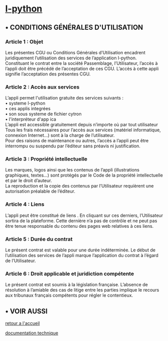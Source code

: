 # [I-python](https://passemblage.github.io/I-python-Public/)
## • CONDITIONS GÉNÉRALES D'UTILISATION

### Article 1 : Objet
Les présentes CGU ou Conditions Générales d’Utilisation encadrent juridiquement l’utilisation des services de l’application I-python.
<br>Constituant le contrat entre la société Passemblage, l’Utilisateur, l’accès à l’appli doit être précédé de l’acceptation de ces CGU. L’accès à cette appli signifie l’acceptation des présentes CGU.

### Article 2 : Accès aux services
L’appli permet l'utilisation gratuite des services suivants :
    <br>• systeme I-python
    <br>• ces applis integrées
    <br>• son sous systeme de fichier cytron
    <br>• l'interpréteur d'app ica
<br>L’appli est accessible gratuitement depuis n’importe où par tout utilisateur  Tous les frais nécessaires pour l’accès aux services (matériel informatique, connexion Internet…) sont à la charge de l’utilisateur.
<br>Pour des raisons de maintenance ou autres, l’accès a l’appli peut être interrompu ou suspendu par l’éditeur sans préavis ni justification.

### Article 3 : Propriété intellectuelle
Les marques, logos ainsi que les contenus de l’appli (illustrations graphiques, textes…) sont protégés par le Code de la propriété intellectuelle et par le droit d’auteur.
<br>La reproduction et la copie des contenus par l’Utilisateur requièrent une autorisation préalable de l’éditeur. 

### Article 4 : Liens 
L’appli peut être constitué de liens . En cliquant sur ces derniers, l’Utilisateur sortira de la plateforme. Cette dernière n’a pas de contrôle et ne peut pas être tenue responsable du contenu des pages web relatives à ces liens.

### Article 5 : Durée du contrat
Le présent contrat est valable pour une durée indéterminée. Le début de l’utilisation des services de l’appli marque l’application du contrat à l’égard de l’Utilisateur.

### Article 6 : Droit applicable et juridiction compétente
Le présent contrat est soumis à la législation française. L’absence de résolution à l’amiable des cas de litige entre les parties implique le recours aux tribunaux français compétents pour régler le contentieux.

## • VOIR AUSSI

[retour a l'accueil](https://passemblage.github.io/I-python-Public/)

[documentation technique](https://passemblage.github.io/I-python-Public/web/documentation%20technique)
